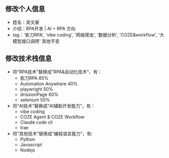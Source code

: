 ## 修改个人信息
- 姓名：吴文豪
- 介绍：RPA开发 | AI + RPA 方向
- tag：'影刀RPA', 'vibe coding', '网络爬虫', '数据分析', 'COZE&workflow', '大模型接口调用'
其他不变

## 修改技术栈信息
- 将“RPA技术”替换成”RPA&自动化技术“，有：
    - 影刀RPA  85%
    - Automation Anywhere 40%
    - playwright 50%
    - drissionPage 60%
    - selenium 50%
- 将“AI技术”替换成“AI辅助开发能力”，有：
    - vibe coding
    - COZE Agent & COZE Workflow
    - Claude code cli 
    - trae
- 将“其他技术”替换成“编程语言能力”，有:
    - Python
    - Javascript
    - Nodejs
 
